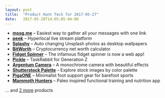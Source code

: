 ```yaml
---
layout: post
title:  "Product Hunt Tech for 2017-05-27"
date:   2017-05-28T14:05:05-04:00
---
```


* **[mssg.me](https://www.producthunt.com/posts/mssg-me?utm_campaign=producthunt-api&utm_medium=api&utm_source=Application%3A+Daily+Digest+RSS+%28ID%3A+3202%29)** – Easiest way to gather all your messages with one link
* **[peek](https://www.producthunt.com/posts/peek-9?utm_campaign=producthunt-api&utm_medium=api&utm_source=Application%3A+Daily+Digest+RSS+%28ID%3A+3202%29)** – Hyperlocal live stream platform
* **[Splashy](https://www.producthunt.com/posts/splashy?utm_campaign=producthunt-api&utm_medium=api&utm_source=Application%3A+Daily+Digest+RSS+%28ID%3A+3202%29)** – Auto changing Unsplash photos as desktop wallpapers
* **[BitWorth](https://www.producthunt.com/posts/bitworth?utm_campaign=producthunt-api&utm_medium=api&utm_source=Application%3A+Daily+Digest+RSS+%28ID%3A+3202%29)** – Cryptocurrency net worth calculator
* **[Fidget Spinner](https://www.producthunt.com/posts/fidget-spinner?utm_campaign=producthunt-api&utm_medium=api&utm_source=Application%3A+Daily+Digest+RSS+%28ID%3A+3202%29)** – The infamous fidget spinner is now a web app!
* **[Pickle](https://www.producthunt.com/posts/pickle-5?utm_campaign=producthunt-api&utm_medium=api&utm_source=Application%3A+Daily+Digest+RSS+%28ID%3A+3202%29)** – TaskRabbit for Generation Z
* **[Argentum Camera](https://www.producthunt.com/posts/argentum-camera?utm_campaign=producthunt-api&utm_medium=api&utm_source=Application%3A+Daily+Digest+RSS+%28ID%3A+3202%29)** – A monochrome camera with beautiful effects
* **[Shutterstock Palette](https://www.producthunt.com/posts/shutterstock-palette?utm_campaign=producthunt-api&utm_medium=api&utm_source=Application%3A+Daily+Digest+RSS+%28ID%3A+3202%29)** – Explore stock images by color palette
* **[PigaONE](https://www.producthunt.com/posts/pigaone?utm_campaign=producthunt-api&utm_medium=api&utm_source=Application%3A+Daily+Digest+RSS+%28ID%3A+3202%29)** – Minimalist foot support gear for barefoot sports
* **[Mammoth Hunters](https://www.producthunt.com/posts/mammoth-hunters?utm_campaign=producthunt-api&utm_medium=api&utm_source=Application%3A+Daily+Digest+RSS+%28ID%3A+3202%29)** – Paleo inspired functional training and nutrition app

… and [2 more](https://www.producthunt.com/tech) products